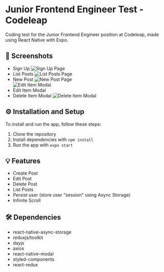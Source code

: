 # Junior Frontend Engineer Test - Codeleap

Coding test for the Junior Frontend Engineer position at Codeleap, made using React Native with Expo.

## 📱 Screenshots

- Sign Up
  ![Sign Up Page](.github/signup.jpg)
  <br/>
- List Posts
  ![List Posts Page](.github/posts.jpg)
  <br/>
- New Post
  ![New Post Page](.github/newpost.jpg)
  <br/>
  ![Edit Item Modal](.github/edititem.jpg)
- Edit Item Modal
  <br/>
- Delete Item Modal
  ![Delete Item Modal](.github/deleteitem.jpg)

## ⚙️ Installation and Setup

To install and run the app, follow these steps:

1. Clone the repository
2. Install dependencies with `npm install`
3. Run the app with `expo start`

## 💡 Features

- Create Post
- Edit Post
- Delete Post
- List Posts
- Persist user (store user "session" using Async Storage)
- Infinite Scroll

## 🛠️ Dependencies

- react-native-async-storage
- reduxjs/toolkit
- dayjs
- axios
- react-native-modal
- styled-components
- react-redux
